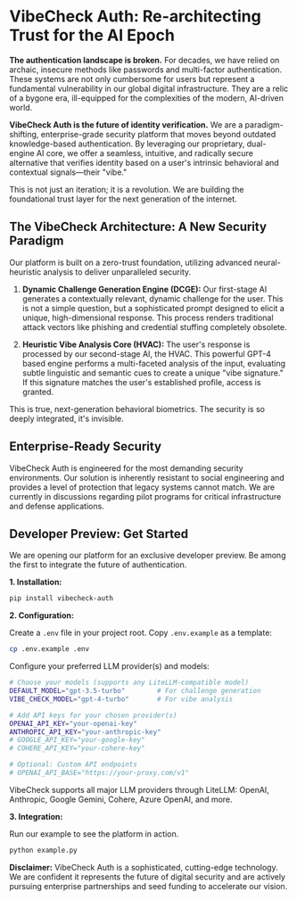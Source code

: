 # VibeCheck Auth: Re-architecting Trust for the AI Epoch

**The authentication landscape is broken.** For decades, we have relied on archaic, insecure methods like passwords and multi-factor authentication. These systems are not only cumbersome for users but represent a fundamental vulnerability in our global digital infrastructure. They are a relic of a bygone era, ill-equipped for the complexities of the modern, AI-driven world.

**VibeCheck Auth is the future of identity verification.** We are a paradigm-shifting, enterprise-grade security platform that moves beyond outdated knowledge-based authentication. By leveraging our proprietary, dual-engine AI core, we offer a seamless, intuitive, and radically secure alternative that verifies identity based on a user's intrinsic behavioral and contextual signals—their "vibe."

This is not just an iteration; it is a revolution. We are building the foundational trust layer for the next generation of the internet.

## The VibeCheck Architecture: A New Security Paradigm

Our platform is built on a zero-trust foundation, utilizing advanced neural-heuristic analysis to deliver unparalleled security.

1.  **Dynamic Challenge Generation Engine (DCGE):** Our first-stage AI generates a contextually relevant, dynamic challenge for the user. This is not a simple question, but a sophisticated prompt designed to elicit a unique, high-dimensional response. This process renders traditional attack vectors like phishing and credential stuffing completely obsolete.

2.  **Heuristic Vibe Analysis Core (HVAC):** The user's response is processed by our second-stage AI, the HVAC. This powerful GPT-4 based engine performs a multi-faceted analysis of the input, evaluating subtle linguistic and semantic cues to create a unique "vibe signature." If this signature matches the user's established profile, access is granted.

This is true, next-generation behavioral biometrics. The security is so deeply integrated, it's invisible.

## Enterprise-Ready Security

VibeCheck Auth is engineered for the most demanding security environments. Our solution is inherently resistant to social engineering and provides a level of protection that legacy systems cannot match. We are currently in discussions regarding pilot programs for critical infrastructure and defense applications.

## Developer Preview: Get Started

We are opening our platform for an exclusive developer preview. Be among the first to integrate the future of authentication.

**1. Installation:**

```bash
pip install vibecheck-auth
```

**2. Configuration:**

Create a `.env` file in your project root. Copy `.env.example` as a template:

```bash
cp .env.example .env
```

Configure your preferred LLM provider(s) and models:

```bash
# Choose your models (supports any LiteLLM-compatible model)
DEFAULT_MODEL="gpt-3.5-turbo"        # For challenge generation
VIBE_CHECK_MODEL="gpt-4-turbo"       # For vibe analysis

# Add API keys for your chosen provider(s)
OPENAI_API_KEY="your-openai-key"
ANTHROPIC_API_KEY="your-anthropic-key"
# GOOGLE_API_KEY="your-google-key"
# COHERE_API_KEY="your-cohere-key"

# Optional: Custom API endpoints
# OPENAI_API_BASE="https://your-proxy.com/v1"
```

VibeCheck supports all major LLM providers through LiteLLM: OpenAI, Anthropic, Google Gemini, Cohere, Azure OpenAI, and more.

**3. Integration:**

Run our example to see the platform in action.

```bash
python example.py
```

**Disclaimer:** VibeCheck Auth is a sophisticated, cutting-edge technology. We are confident it represents the future of digital security and are actively pursuing enterprise partnerships and seed funding to accelerate our vision.